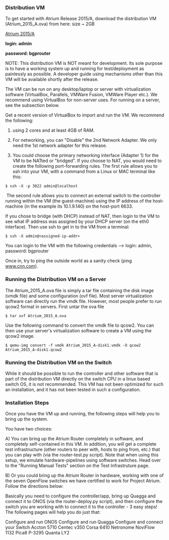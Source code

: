 ### Distribution VM

To get started with Atrium Release 2015/A, download the distribution VM (Atrium_2015_A.ova) from here: size ~ 2GB

[Atrium 2015/A](https://dl.orangedox.com/TfyGqd73qtcm3lhuaZ/Atrium_2015_A.ova)

**login: admin**

**password: bgprouter**

 
NOTE: This distribution VM is NOT meant for development. Its sole purpose is to have a working system up and running for test/deployment as painlessly as possible. A developer guide using mechanisms other than this VM will be available shortly after the release.

The VM can be run on any desktop/laptop or server with virtualization software (VirtualBox, Parallels, VMWare Fusion, VMWare Player etc.). We recommend using VirtualBox for non-server uses. For running on a server, see the subsection below.

Get a recent version of VirtualBox to import and run the VM. We recommend the following:

1) using 2 cores and at least 4GB of RAM.

2) For networking, you can "Disable" the 2nd Network Adapter. We only need the 1st network adapter for this release.

3) You could choose the primary networking interface (Adapter 1) for the VM to be NATted or "bridged". If you choose to NAT, you would need to create the following port-forwarding rules. The first rule allows you to ssh into your VM, with a command from a Linux or MAC terminal like this: 

`$ ssh -X -p 3022 admin@localhost`

![]()
The second rule allows you to connect an external switch to the controller running within the VM (the guest-machine) using the IP address of the host-machine (in the example its 10.1.9.140) on the host-port 6633.

If you chose to bridge (with DHCP) instead of NAT, then login to the VM to see what IP address was assigned by your DHCP server (on the eth0 interface). Then use ssh to get in to the VM from a terminal:

`$ ssh -X admin@<assigned-ip-addr>`

You can login to the VM with the following credentials --> login: admin, password: bgprouter

Once in, try to ping the outside world as a sanity check (ping www.cnn.com).

### Running the Distribution VM on a Server
The Atrium_2015_A.ova file is simply a tar file containing the disk image (vmdk file) and some configuration (ovf file). Most server virtualization software can directly run the vmdk file. However, most people prefer to run qcow2 format in servers. First untar the ova file

`$ tar xvf Atrium_2015_A.ova`

Use the following command to convert the vmdk file to qcow2. You can then use your server's virtualization software to create a VM using the qcow2 image.

`$ qemu-img convert -f vmdk Atrium_2015_A-disk1.vmdk -O qcow2 Atrium_2015_A-disk1.qcow2`

### Running the Distribution VM on the Switch
While it should be possible to run the controller and other software that is part of the distribution VM directly on the switch CPU in a linux based switch OS, it is not recommended. This VM has not been optimized for such an installation, and it has not been tested in such a configuration. 

### Installation Steps
Once you have the VM up and running, the following steps will help you to bring up the system.

You have two choices:

A) You can bring up the Atrium Router completely in software, and completely self-contained in this VM. In addition, you will get a complete test infrastructure (other routers to peer with, hosts to ping from, etc.) that you can play with (via the router-test.py script). Note that when using this setup, we emulate  hardware-pipelines using software switches. Head over to the "Running Manual Tests" section on the Test Infrastruture page.

B) Or you could bring up the Atrium Router in hardware, working with one of the seven OpenFlow switches we have certified to work for Project Atrium. Follow the directions below:

Basically you need to configure the controller/app, bring up Quagga and connect it to ONOS (via the router-deploy.py script), and then configure the switch you are working with to connect it to the controller - 3 easy steps! The following pages will help you do just that:

Configure and run ONOS
Configure and run Quagga 
Configure and connect your Switch
Accton 5710
Centec v350
Corsa 6410
Netronome
NoviFlow 1132
Pica8 P-3295
Quanta LY2
